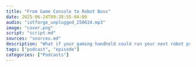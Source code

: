 ```yaml
---
title: "From Game Console to Robot Boss"
date: 2025-06-24T09:38:55-04:00
audio: "iotforge_unplugged_250624.mp3"
image: "cover.png"
script: "script.md"
sources: "sources.md"
description: "What if your gaming handheld could run your next robot prototype? This episode takes you from Steam Deck-powered edge control to neural nets upgrading legacy manipulators—with stops at smarter ROS search, and fresh updates from the Home Assistant and ESPHome front lines. Future’s getting weird… in the best way."
tags: ["podcast", "episode"]
categories: ["Podcasts"]
---
```

